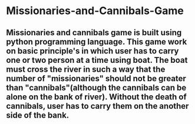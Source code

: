 # Missionaries-and-Cannibals-Game
## Missionaries and cannibals game is built using python programming language. This game work on basic principle's in which user has to carry one or two person at a time using boat. The boat must cross the river in such a way that the number of "missionaries" should not be greater than "cannibals"(although the cannibals can be alone on the bank of river). Without the death of cannibals, user has to carry them on the another side of the bank.
